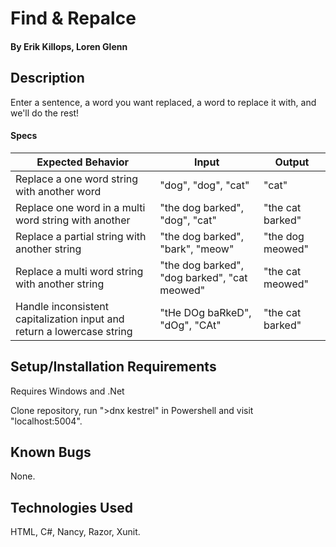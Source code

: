 # Find & Repalce

#### By **Erik Killops, Loren Glenn**

## Description

Enter a sentence, a word you want replaced, a word to replace it with, and we'll do the rest!

#### Specs

| Expected Behavior                                                      | Input                                        | Output           |
|------------------------------------------------------------------------|----------------------------------------------|------------------|
| Replace a one word string with another word                            | "dog", "dog", "cat"                          | "cat"            |
| Replace one word in a multi word string with another                   | "the dog barked", "dog", "cat"               | "the cat barked" |
| Replace a partial string with another string                           | "the dog barked", "bark", "meow"             | "the dog meowed" |
| Replace a multi word string with another string                        | "the dog barked", "dog barked", "cat meowed" | "the cat meowed" |
| Handle inconsistent capitalization input and return a lowercase string | "tHe DOg baRkeD", "dOg", "CAt"               | "the cat barked" |

## Setup/Installation Requirements

Requires Windows and .Net

Clone repository, run ">dnx kestrel" in Powershell and visit "localhost:5004".

## Known Bugs

None.


## Technologies Used

HTML, C#, Nancy, Razor, Xunit.
